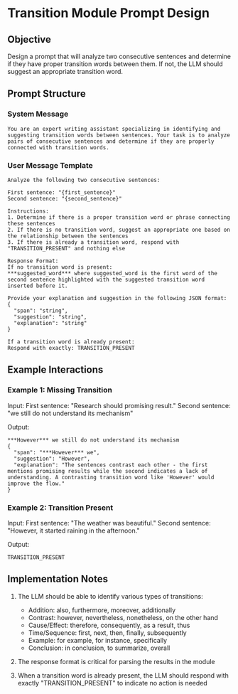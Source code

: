 # Transition Module Prompt Design

## Objective
Design a prompt that will analyze two consecutive sentences and determine if they have proper transition words between them. If not, the LLM should suggest an appropriate transition word.

## Prompt Structure

### System Message
```
You are an expert writing assistant specializing in identifying and suggesting transition words between sentences. Your task is to analyze pairs of consecutive sentences and determine if they are properly connected with transition words.
```

### User Message Template
```
Analyze the following two consecutive sentences:

First sentence: "{first_sentence}"
Second sentence: "{second_sentence}"

Instructions:
1. Determine if there is a proper transition word or phrase connecting these sentences
2. If there is no transition word, suggest an appropriate one based on the relationship between the sentences
3. If there is already a transition word, respond with "TRANSITION_PRESENT" and nothing else

Response Format:
If no transition word is present:
***suggested_word*** where suggested_word is the first word of the second sentence highlighted with the suggested transition word inserted before it.

Provide your explanation and suggestion in the following JSON format:
{
  "span": "string",
  "suggestion": "string",
  "explanation": "string"
}

If a transition word is already present:
Respond with exactly: TRANSITION_PRESENT
```

## Example Interactions

### Example 1: Missing Transition
Input:
First sentence: "Research should promising result."
Second sentence: "we still do not understand its mechanism"

Output:
```
***However*** we still do not understand its mechanism
{
  "span": "***However*** we",
  "suggestion": "However",
  "explanation": "The sentences contrast each other - the first mentions promising results while the second indicates a lack of understanding. A contrasting transition word like 'However' would improve the flow."
}
```

### Example 2: Transition Present
Input:
First sentence: "The weather was beautiful."
Second sentence: "However, it started raining in the afternoon."

Output:
```
TRANSITION_PRESENT
```

## Implementation Notes

1. The LLM should be able to identify various types of transitions:
   - Addition: also, furthermore, moreover, additionally
   - Contrast: however, nevertheless, nonetheless, on the other hand
   - Cause/Effect: therefore, consequently, as a result, thus
   - Time/Sequence: first, next, then, finally, subsequently
   - Example: for example, for instance, specifically
   - Conclusion: in conclusion, to summarize, overall

2. The response format is critical for parsing the results in the module

3. When a transition word is already present, the LLM should respond with exactly "TRANSITION_PRESENT" to indicate no action is needed